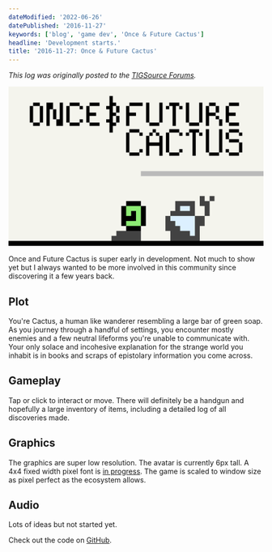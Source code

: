 ```yaml
---
dateModified: '2022-06-26'
datePublished: '2016-11-27'
keywords: ['blog', 'game dev', 'Once & Future Cactus']
headline: 'Development starts.'
title: '2016-11-27: Once & Future Cactus'
---
```


_This log was originally posted to the
[TIGSource Forums](https://forums.tigsource.com/index.php?topic=58848.msg1300107#msg1300107)._

![](readme.png)

Once and Future Cactus is super early in development. Not much to show yet but I
always wanted to be more involved in this community since discovering it a few
years back.

## Plot

You're Cactus, a human like wanderer resembling a large bar of green soap. As
you journey through a handful of settings, you encounter mostly enemies and a
few neutral lifeforms you're unable to communicate with. Your only solace and
incohesive explanation for the strange world you inhabit is in books and scraps
of epistolary information you come across.

## Gameplay

Tap or click to interact or move. There will definitely be a handgun and
hopefully a large inventory of items, including a detailed log of all
discoveries made.

## Graphics

The graphics are super low resolution. The avatar is currently 6px tall. A 4x4
fixed width pixel font is [in progress](https://github.com/rndmem/mem-font). The
game is scaled to window size as pixel perfect as the ecosystem allows.

## Audio

Lots of ideas but not started yet.

Check out the code on
[GitHub](https://github.com/rndmem/once-and-future-cactus).

